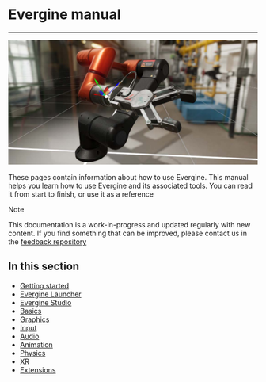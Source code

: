 # Evergine manual

---
![Manual](images/manual.jpg)

These pages contain information about how to use Evergine. This manual helps you learn how to use Evergine and its associated tools.
You can read it from start to finish, or use it as a reference

> [!Note]
> This documentation is a work-in-progress and updated regularly with new content. If you find something that can be improved, please contact us in the [feedback repository](https://github.com/WaveEngine/Feedback)

## In this section

* [Getting started](get_started/index.md)
* [Evergine Launcher](evergine_launcher/index.md)
* [Evergine Studio](evergine_studio/index.md)
* [Basics](basics/index.md)
* [Graphics](graphics/index.md)
* [Input](input/index.md)
* [Audio](audio/index.md)
* [Animation](animation/index.md)
* [Physics](physics/index.md)
* [XR](xr/index.md)
* [Extensions](extensions/index.md)